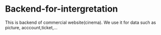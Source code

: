# Backend-for-intergretation
This is backend of commercial website(cinema). We use it for data such as picture, acccount,ticket,...
